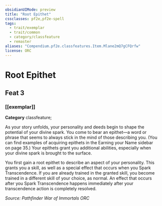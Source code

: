 ```yaml
---
obsidianUIMode: preview
title: "Root Epithet"
cssclasses: pf2e,pf2e-spell
tags:
  - trait/exemplar
  - trait/common
  - category/classfeature
  - remaster
aliases: "Compendium.pf2e.classfeatures.Item.Mlane2mQ7gCFQrfw"
license: ORC
---
```

# Root Epithet
## Feat 3
### [[exemplar]]

**Category** classfeature; 




As your story unfolds, your personality and deeds begin to shape the potential of your divine spark. You come to bear an epithet—a word or phrase that seems to always stick in the mind of those describing you. (You can find examples of acquiring epithets in the Earning your Name sidebar on page 35.) Your epithets grant you additional abilities, especially when your divine spark is brought to the surface.

You first gain a root epithet to describe an aspect of your personality. This grants you a skill, as well as a special effect that occurs when you Spark Transcendence. If you are already trained in the granted skill, you become trained in a different skill of your choice, as normal. An effect that occurs after you Spark Transcendence happens immediately after your transcendence action is completely resolved.

*Source: Pathfinder War of Immortals*
*ORC*